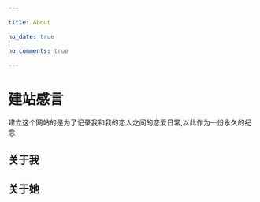 ```yaml
---

title: About

no_date: true

no_comments: true

---
```


# 建站感言
建立这个网站的是为了记录我和我的恋人之间的恋爱日常,以此作为一份永久的纪念

## 关于我


## 关于她
